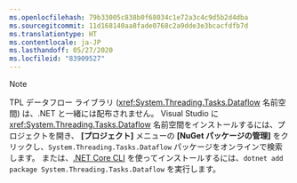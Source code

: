 ```yaml
---
ms.openlocfilehash: 79b33005c838b0f68034c1e72a3c4c9d5b2d4dba
ms.sourcegitcommit: 11d168140aa8fade0768c2a9dde3e3bcacfdfb7d
ms.translationtype: HT
ms.contentlocale: ja-JP
ms.lasthandoff: 05/27/2020
ms.locfileid: "83909527"
---
```

> [!NOTE]
> TPL データフロー ライブラリ (<xref:System.Threading.Tasks.Dataflow> 名前空間) は、.NET と一緒には配布されません。 Visual Studio に <xref:System.Threading.Tasks.Dataflow> 名前空間をインストールするには、プロジェクトを開き、 **[プロジェクト]** メニューの **[NuGet パッケージの管理]** をクリックし、`System.Threading.Tasks.Dataflow` パッケージをオンラインで検索します。 または、[.NET Core CLI](/dotnet/core/tools/) を使ってインストールするには、`dotnet add package System.Threading.Tasks.Dataflow` を実行します。

